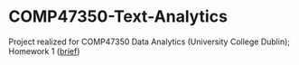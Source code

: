 # COMP47350-Text-Analytics
Project realized for COMP47350 Data Analytics (University College Dublin); Homework 1 ([brief](Homework1-Notebook.ipynb))
